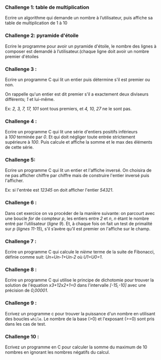 ### Challenge 1: table de multiplication

Ecrire un algorithme qui demande un nombre à l’utilisateur, puis affiche sa table de multiplication de 1 à 10

### Challenge 2: pyramide d'étoile

Ecrire le programme pour avoir un pyramide d'étoile, le nombre des lignes à composer est demandé à l’utilisateur.(chaque ligne doit avoir un nombre premier d'étoiles

### Challenge 3 :

Ecrire un programme C qui lit un entier puis détermine s'il est premier ou non.

On rappelle qu'un entier est dit premier s'il a exactement deux diviseurs différents; *1* et lui-même.

Ex: *2, 3, 7, 17, 101* sont tous premiers, et *4, 10, 27* ne le sont pas.

### Challenge 4 :

Ecrire un programme C qui lit une série d'entiers positifs inférieurs à *100* terminée par *0*. Et qui doit négliger toute entrée strictement supérieure à *100*. Puis calcule et affiche la somme et le max des éléments de cette série.

### Challenge 5:

Ecrire un programme C qui lit un entier et l'affiche inversé. On choisira de ne pas afficher chiffre par chiffre mais de construire l'entier inversé puis l'afficher.

Ex: si l'entrée est *12345* on doit afficher l'entier *54321*.

### Challenge 6 :

Dans cet exercice on va procéder de la manière suivante: on parcourt avec une boucle *for* de compteur *p*, les entiers entre *2* et *n*, *n* étant le nombre entré par l’utilisateur (*ligne 9*). Et, à chaque fois on fait un test de primalité sur *p* (*lignes 11-15*), s'il s’avère qu’il est premier on l'affiche sur le champ.

### Challenge 7 :

Ecrire un programme C qui calcule le *nième* terme de la suite de Fibonacci, définie comme suit: *Un=Un-1+Un-2* où *U1=U0=1*.

### Challenge 8 :

Ecrire un programme C qui utilise le principe de dichotomie pour trouver la solution de l'équation *x3+12x2+1=0* dans l'intervalle *[-15,-10]* avec une précision de *0,00001*.

### Challenge 9 :

Ecrivez un programme c pour trouver la puissance d'un nombre en utilisant des boucles `while`. Le nombre de la base (>0) et l'exposant (>=0) sont pris dans les cas de test.

### Challenge 10 :

Ecrivez un programme en C pour calculer la somme du maximum de 10 nombres en ignorant les nombres négatifs du calcul.
